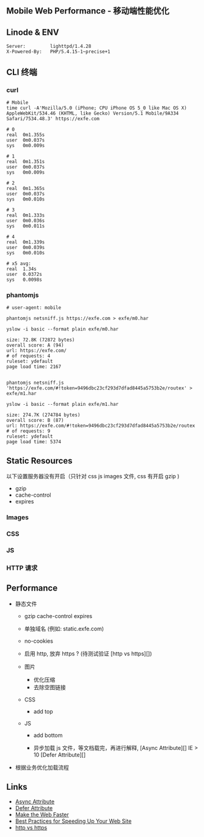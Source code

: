 Mobile Web Performance - 移动端性能优化
----------------------

## Linode & ENV

    Server:         lighttpd/1.4.28
    X-Powered-By:   PHP/5.4.15-1~precise+1

## CLI 终端

### curl

    # Mobile
    time curl -A'Mozilla/5.0 (iPhone; CPU iPhone OS 5_0 like Mac OS X) AppleWebKit/534.46 (KHTML, like Gecko) Version/5.1 Mobile/9A334 Safari/7534.48.3' https://exfe.com

    # 0
    real  0m1.355s
    user  0m0.037s
    sys   0m0.009s

    # 1
    real  0m1.351s
    user  0m0.037s
    sys   0m0.009s

    # 2
    real  0m1.365s
    user  0m0.037s
    sys   0m0.010s

    # 3
    real  0m1.333s
    user  0m0.036s
    sys   0m0.011s

    # 4
    real  0m1.339s
    user  0m0.039s
    sys   0m0.010s

    # x5 avg:
    real  1.34s
    user  0.0372s
    sys   0.0098s

### phantomjs

    # user-agent: mobile

    phantomjs netsniff.js https://exfe.com > exfe/m0.har

    yslow -i basic --format plain exfe/m0.har

    size: 72.8K (72872 bytes)
    overall score: A (94)
    url: https://exfe.com/
    # of requests: 4
    ruleset: ydefault
    page load time: 2167


    phantomjs netsniff.js 'https://exfe.com/#!token=9496dbc23cf293d7dfad8445a5753b2e/routex' > exfe/m1.har

    yslow -i basic --format plain exfe/m1.har

    size: 274.7K (274784 bytes)
    overall score: B (87)
    url: https://exfe.com/#!token=9496dbc23cf293d7dfad8445a5753b2e/routex
    # of requests: 9
    ruleset: ydefault
    page load time: 5374



## Static Resources

以下设置服务器没有开启（只针对 css js images 文件, css 有开启 gzip )

* gzip
* cache-control
* expires

### Images


### CSS


### JS


### HTTP 请求



## Performance

* 静态文件
  - gzip cache-control expires
  - 单独域名 (例如: static.exfe.com)
  - no-cookies
  - 启用 http, 放弃 https ? (待测试验证 [http vs https][])

  - 图片
    - 优化压缩
    - 去除空图链接

  - CSS
    - add top

  - JS
    - add bottom
    - 异步加载 js 文件，等文档载完，再进行解释, [Async Attribute][] IE > 10  [Defer Attribute][]

      <script async="async" defer="defer" src="x.js"></script>

* 根据业务优化加载流程



## Links

* [Async Attribute](http://caniuse.com/#search=async)
* [Defer Attribute](http://caniuse.com/#search=defer)
* [Make the Web Faster](https://developers.google.com/speed/)
* [Best Practices for Speeding Up Your Web Site](http://developer.yahoo.com/performance/rules.html)
* [http vs https](http://stackoverflow.com/questions/149274/http-vs-https-performance)
